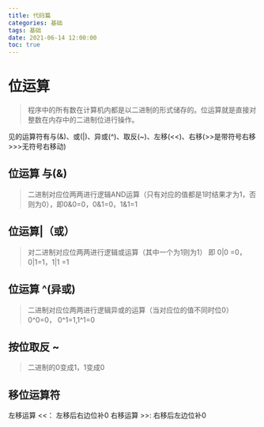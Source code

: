 ```yaml
---
title: 代码篇
categories: 基础
tags: 基础
date: 2021-06-14 12:00:00
toc: true
---
```


# 位运算

> 程序中的所有数在计算机内都是以二进制的形式储存的。位运算就是直接对整数在内存中的二进制位进行操作。

 见的运算符有与(&)、或(|)、异或(^)、取反(~)、左移(<<)、右移(>>是带符号右移 >>>无符号右移动)

##  位运算 与(&)

> 二进制对应位两两进行逻辑AND运算（只有对应的值都是1时结果才为1，否则为0），即0&0=0，0&1=0，1&1=1

## 位运算|（或）

> 对二进制对应位两两进行逻辑或运算（其中一个为1则为1） 即 0|0 =0， 0|1=1，1|1 =1

## 位运算 ^(异或)

> 二进制对应位两两进行逻辑异或的运算（当对应位的值不同时位0） 0^0=0， 0^1=1,1^1=0

## 按位取反 ~

> 二进制的0变成1，1变成0

## 移位运算符 

左移运算 <<： 左移后右边位补0
右移运算 >>:  右移后左边位补0

